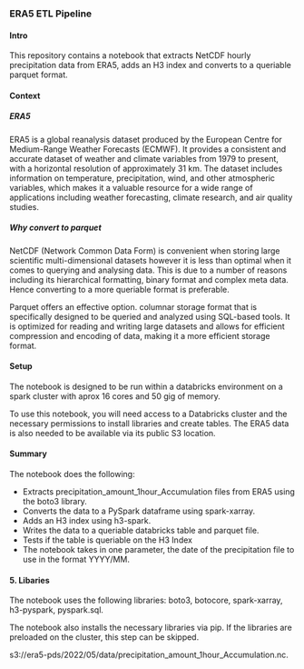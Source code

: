 ### ERA5 ETL Pipeline


#### Intro


This repository contains a notebook that extracts NetCDF hourly precipitation data from ERA5, adds an H3 index and converts to a queriable parquet format. 


#### Context


##### ERA5

ERA5 is a global reanalysis dataset produced by the European Centre for Medium-Range Weather Forecasts (ECMWF). It provides a consistent and accurate dataset of weather and climate variables from 1979 to present, with a horizontal resolution of approximately 31 km. The dataset includes information on temperature, precipitation, wind, and other atmospheric variables, which makes it a valuable resource for a wide range of applications including weather forecasting, climate research, and air quality studies. 

##### Why convert to parquet

NetCDF (Network Common Data Form) is convenient when storing large scientific multi-dimensional datasets however it is less than optimal when it comes to querying and analysing data. This is due to a number of reasons including its hierarchical formatting, binary format and complex meta data. Hence converting to a more queriable format is preferable. 

Parquet offers an effective option. columnar storage format that is specifically designed to be queried and analyzed using SQL-based tools. It is optimized for reading and writing large datasets and allows for efficient compression and encoding of data, making it a more efficient storage format.

#### Setup

The notebook is designed to be run within a databricks environment on a spark cluster with aprox 16 cores and 50 gig of memory. 

To use this notebook, you will need access to a Databricks cluster and the necessary permissions to install libraries and create tables. The ERA5 data is also needed to be available via its public S3 location.

#### Summary

The notebook does the following:

* Extracts precipitation_amount_1hour_Accumulation files from ERA5 using the boto3 library.
* Converts the data to a PySpark dataframe using spark-xarray.
* Adds an H3 index using h3-spark.
* Writes the data to a queriable databricks table and parquet file.
* Tests if the table is queriable on the H3 Index
* The notebook takes in one parameter, the date of the precipitation file to use in the format YYYY/MM.


#### 5. Libaries 


The notebook uses the following libraries: boto3, botocore, spark-xarray, h3-pyspark, pyspark.sql. 

The notebook also installs the necessary libraries via pip. If the libraries are preloaded on the cluster, this step can be skipped.





s3://era5-pds/2022/05/data/precipitation_amount_1hour_Accumulation.nc.